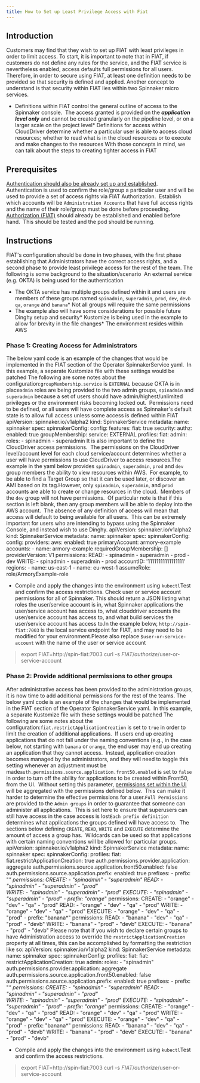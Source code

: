 ```yaml
---
title: How to Set up Least Privilege Access with Fiat
---
```


## Introduction
Customers may find that they wish to set up FIAT with least privileges in order to limit access.
To start, it is important to note that in FIAT, if customers do not define any rules for the service, and the FIAT service is nevertheless enabled, access defaults full permissions for all users.  Therefore, in order to secure using FIAT, at least one definition needs to be provided so that security is defined and applied.
Another concept to understand is that security within FIAT lies within two Spinnaker micro services.
* Definitions within FIAT control the general outline of access to the Spinnaker console.  The access granted is provided on the ***application level only*** and cannot be created granularly on the pipeline level, or on a larger scale on the project level* Definitions for access within CloudDriver determine whether a particular user is able to access cloud resources; whether to read what is in the cloud resources or to execute and make changes to the resources
With those concepts in mind, we can talk about the steps to creating tighter access in FIAT

## Prerequisites
[Authentication should also be already set up and established](https://spinnaker.io/setup/security/authentication/).  Authentication is used to confirm the role/group a particular user and will be used to provide a set of access rights via FIAT Authorization.  Establish which accounts will be ```Administration Accounts``` that have full access rights and the name of their role/group must be done before proceeding.
[Authorization (FIAT)](https://docs.armory.io/docs/overview/fiat-permissions-overview/) should already be established and enabled before hand.  This should be tested and the pod should be running.

## Instructions
FIAT's configuration should be done in two phases, with the first phase establishing that Administrators have the correct access rights, and a second phase to provide least privilege access for the rest of the team.
The following is some background to the situation/scenario 
An external service (e.g. OKTA) is being used for the authentication
* The OKTA service has multiple groups defined within it and users are members of these groups named ```spinadmin```, ```superadmin```, ```prod```, ```dev```, ```devb``` ```qa```, ```orange``` and ```banana```* Not all groups will require the same permissions
* The example also will have some considerations for possible future Dinghy setup and security* Kustomize is being used in the example to allow for brevity in the file changes* The environment resides within AWS
### Phase 1: Creating Access for Administrators
The below yaml code is an example of the changes that would be implemented in the FIAT section of the Operator SpinnakerService yaml.  In this example, a separate Kustomize file with these settings would be patched
The following are some notes about the configuration:```groupMembership.service``` is ```EXTERNAL``` because OKTA is in place```admin``` roles are being provided to the two admin groups, ```spinadmin``` and ```superadmin``` because a set of users should have admin/highest/unlimited privileges or the environment risks becoming locked out.  Permissions need to be defined, or all users will have complete access as Spinnaker's default state is to allow full access unless some access is defined within FIAT
apiVersion: spinnaker.io/v1alpha2
kind: SpinnakerService
metadata:
  name: spinnaker
spec:
  spinnakerConfig:
    config:
      features:
        fiat: true
      security:
        authz:
          enabled: true
          groupMembership:
            service: EXTERNAL
    profiles:
      fiat:
        admin:
          roles:
            - spinadmin
            - superadmin​
It is also important to define the CloudDriver access permissions.  The permissions on the CloudDriver level/account level for each cloud service/account determines whether a user will have permissions to use CloudDriver to access resources.The example in the yaml below provides ```spinadmin```, ```superadmin```, ```prod``` and ```dev``` group members the ability to view resources within AWS.  For example, to be able to find a Target Group so that it can be used later, or discover an AMI based on its tag.However, only ```spinadmin```, ```superadmin```, and ```prod``` accounts are able to create or change resources in the cloud.  Members of the ```dev``` group will not have permissions.  Of particular note is that if this section is left blank, then any group members will be able to deploy into the AWS account.  The absence of any definition of access will mean that access will default to being available for all users.  This can be extremely important for users who are intending to bypass using the Spinnaker Console, and instead wish to use Dinghy.
apiVersion: spinnaker.io/v1alpha2
kind: SpinnakerService
metadata:
  name: spinnaker
spec:
  spinnakerConfig:
    config:
      providers:
        aws:
          enabled: true
          primaryAccount: armory-example
          accounts:
          - name: armory-example
            requiredGroupMembership: []
            providerVersion: V1
            permissions:
              READ:
              - spinadmin
              - superadmin
              - prod
              - dev
              WRITE:
              - spinadmin
              - superadmin
              - prod
            accountID: '11111111111111111'
            regions:
            - name: us-east-1
            - name: eu-west-1
            assumeRole: role/ArmoryExample-role

* Compile and apply the changes into the environment using ```kubectl```Test and confirm the access restrictions. Check user or service account permissions for all of Spinnaker. This should return a JSON listing what roles the user/service account is in, what Spinnaker applications the user/service account has access to, what clouddriver accounts the user/service account has access to, and what build services the user/service account has access to.In the example below, ```http://spin-fiat:7003``` is the local service endpoint for FIAT, and may need to be modified for your environment.Please also replace ```$user-or-service-account​``` with the name of the user or service account
> export FIAT=http://spin-fiat:7003
> curl -s $FIAT/authorize/$user-or-service-account​


### Phase 2: Provide additional permissions to other groups
After administrative access has been provided to the administration groups, it is now time to add additional permissions for the rest of the teams. The below yaml code is an example of the changes that would be implemented in the FIAT section of the Operator SpinnakerService yaml.  In this example, a separate Kustomize file with these settings would be patched
The following are some notes about the configuration:```fiat.restrictApplicationCreation``` is set to ```true``` in order to limit the creation of additional applications.  If users end up creating applications that do not fall under the naming conventions (e.g., in the case below, not starting with ```banana``` or ```orange```, the end user may end up creating an application that they cannot access.  Instead, application creation becomes managed by the administrators, and they will need to toggle this setting whenever an adjustment must be made```auth.permissions.source.application.front50.enabled``` is set to ```false``` in order to turn off the ability for applications to be created within Front50, from the UI.  Without setting this parameter, [permissions set within the UI](https://docs.armory.io/docs/overview/fiat-permissions-overview/#applications) will be aggregated with the permissions defined below.  This can make it harder to determine the effective permissions for a user.```Full Permissions``` are provided to the ```Admin groups``` in order to guarantee that someone can administer all applications.  This is set here to ensure that superusers can still have access in the case access is lost```Each prefix definition``` determines what applications the groups defined will have access to.  The sections below defining ```CREATE```, ```READ```, ```WRITE``` and ```EXECUTE``` determine the amount of access a group has.  Wildcards can be used so that applications with certain naming conventions will be allowed for particular groups.
apiVersion: spinnaker.io/v1alpha2
kind: SpinnakerService
metadata:
  name: spinnaker
spec:
  spinnakerConfig:
    profiles:
      fiat:
        fiat.restrictApplicationCreation: true
        auth.permissions.provider.application: aggregate
        auth.permissions.source.application.front50.enabled: false
        auth.permissions.source.application.prefix:
          enabled: true
          prefixes:
            - prefix: "*"
              permissions:
                CREATE:
                  - "spinadmin"
                  - "superadmin"
                READ:
                  - "spinadmin"
                  - "superadmin"
                  - "prod"                
                WRITE:
                  - "spinadmin"
                  - "superadmin"
                  - "prod" 
                EXECUTE:
                  - "spinadmin"
                  - "superadmin"
                  - "prod" 
            - prefix: "orange*"
              permissions:
                CREATE:
                  - "orange"
                  - "dev"
                  - "qa"
                  - "prod" 
                READ:
                  - "orange"
                  - "dev"
                  - "qa"
                  - "prod" 
                WRITE:
                  - "orange"
                  - "dev"
                  - "qa"
                  - "prod" 
                EXECUTE:
                  - "orange"
                  - "dev"
                  - "qa"
                  - "prod" 
            - prefix: "banana*"
              permissions:
                READ:
                  - "banana"
                  - "dev"
                  - "qa"
                  - "prod" 
                  - "devb"
                WRITE:
                  - "banana"
                  - "prod" 
                  - "devb"
                EXECUTE:
                  - "banana"
                  - "prod" 
                  - "devb"
Please note that if you wish to declare certain groups to have Administration access to override the ```restrictApplicationCreation``` property at all times, this can be accomplished by formatting the restriction like so:
apiVersion: spinnaker.io/v1alpha2
kind: SpinnakerService
metadata:
  name: spinnaker
spec:
  spinnakerConfig:
    profiles:
      fiat:
        fiat:
          restrictApplicationCreation: true
          admin:
            roles:
              - "spinadmin"
        auth.permissions.provider.application: aggregate
        auth.permissions.source.application.front50.enabled: false
        auth.permissions.source.application.prefix:
          enabled: true
          prefixes:
            - prefix: "*"
              permissions:
                CREATE:
                  - "spinadmin"
                  - "superadmin"
                READ:
                  - "spinadmin"
                  - "superadmin"
                  - "prod"                
                WRITE:
                  - "spinadmin"
                  - "superadmin"
                  - "prod" 
                EXECUTE:
                  - "spinadmin"
                  - "superadmin"
                  - "prod" 
            - prefix: "orange*"
              permissions:
                CREATE:
                  - "orange"
                  - "dev"
                  - "qa"
                  - "prod" 
                READ:
                  - "orange"
                  - "dev"
                  - "qa"
                  - "prod" 
                WRITE:
                  - "orange"
                  - "dev"
                  - "qa"
                  - "prod" 
                EXECUTE:
                  - "orange"
                  - "dev"
                  - "qa"
                  - "prod" 
            - prefix: "banana*"
              permissions:
                READ:
                  - "banana"
                  - "dev"
                  - "qa"
                  - "prod" 
                  - "devb"
                WRITE:
                  - "banana"
                  - "prod" 
                  - "devb"
                EXECUTE:
                  - "banana"
                  - "prod" 
                  - "devb"

* Compile and apply the changes into the environment using ```kubectl```Test and confirm the access restrictions. 
> export FIAT=http://spin-fiat:7003
> curl -s $FIAT/authorize/$user-or-service-account​


